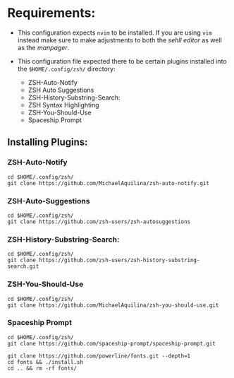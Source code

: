 # Requirements:
- This configuration expects `nvim` to be installed. If you are using `vim` instead make sure to make adjustments to both the *sehll editor* as well as the *manpager*. 

- This configuration file expected there to be certain plugins installed into the `$HOME/.config/zsh/` directory: 
  - ZSH-Auto-Notify
  - ZSH Auto Suggestions
  - ZSH-History-Substring-Search:
  - ZSH Syntax Highlighting
  - ZSH-You-Should-Use
  - Spaceship Prompt

## Installing Plugins:

### ZSH-Auto-Notify
```shell
cd $HOME/.config/zsh/
git clone https://github.com/MichaelAquilina/zsh-auto-notify.git
```

### ZSH-Auto-Suggestions
```shell
cd $HOME/.config/zsh/
git clone https://github.com/zsh-users/zsh-autosuggestions
```

### ZSH-History-Substring-Search:
```shell
cd $HOME/.config/zsh/
git clone https://github.com/zsh-users/zsh-history-substring-search.git
```

### ZSH-You-Should-Use
```shell
cd $HOME/.config/zsh/
git clone https://github.com/MichaelAquilina/zsh-you-should-use.git
```

### Spaceship Prompt
```shell
cd $HOME/.config/zsh/
git clone https://github.com/spaceship-prompt/spaceship-prompt.git

git clone https://github.com/powerline/fonts.git --depth=1
cd fonts && ./install.sh
cd .. && rm -rf fonts/
```